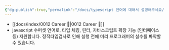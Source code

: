 ```yaml
---
{"dg-publish":true,"permalink":"/docs/typescript 언어에 대해서 설명해주세요/","title":"typescript 언어에 대해서 설명해주세요"}
---
```


- [[docs/index/0012 Career 💼\|0012 Career 💼]]
- javascript 수퍼셋 언어로, 타입 체킹, 린터, 자바스크립트 확장 기능 (인터페이스 등) 지원합니다. 정적타입검사로 인해 실행 전에 미리 프로그래머의 실수를 파악할 수 있습니다.

